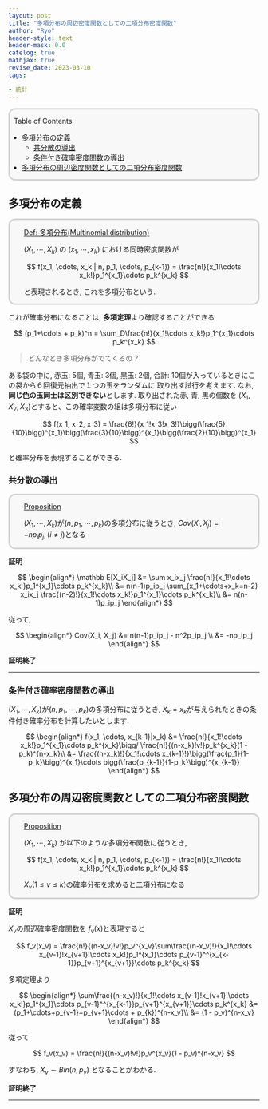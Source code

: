 ```yaml
---
layout: post
title: "多項分布の周辺密度関数としての二項分布密度関数"
author: "Ryo"
header-style: text
header-mask: 0.0
catelog: true
mathjax: true
revise_date: 2023-03-10
tags:

- 統計
---
```


<div style='border-radius: 1em; border-style:solid; border-color:#D3D3D3; background-color:#F8F8F8'>
<p class="h4">&nbsp;&nbsp;Table of Contents</p>
<!-- START doctoc generated TOC please keep comment here to allow auto update -->
<!-- DON'T EDIT THIS SECTION, INSTEAD RE-RUN doctoc TO UPDATE -->

- [多項分布の定義](#%E5%A4%9A%E9%A0%85%E5%88%86%E5%B8%83%E3%81%AE%E5%AE%9A%E7%BE%A9)
  - [共分散の導出](#%E5%85%B1%E5%88%86%E6%95%A3%E3%81%AE%E5%B0%8E%E5%87%BA)
  - [条件付き確率密度関数の導出](#%E6%9D%A1%E4%BB%B6%E4%BB%98%E3%81%8D%E7%A2%BA%E7%8E%87%E5%AF%86%E5%BA%A6%E9%96%A2%E6%95%B0%E3%81%AE%E5%B0%8E%E5%87%BA)
- [多項分布の周辺密度関数としての二項分布密度関数](#%E5%A4%9A%E9%A0%85%E5%88%86%E5%B8%83%E3%81%AE%E5%91%A8%E8%BE%BA%E5%AF%86%E5%BA%A6%E9%96%A2%E6%95%B0%E3%81%A8%E3%81%97%E3%81%A6%E3%81%AE%E4%BA%8C%E9%A0%85%E5%88%86%E5%B8%83%E5%AF%86%E5%BA%A6%E9%96%A2%E6%95%B0)

<!-- END doctoc generated TOC please keep comment here to allow auto update -->

</div>

## 多項分布の定義

<div style='padding-left: 2em; padding-right: 2em; border-radius: 1em; border-style:solid; border-color:#D3D3D3; background-color:#F8F8F8'>
<p class="h4"><ins>Def: 多項分布(Multinomial distribution)</ins></p>

$(X_1, \cdots, X_k)$ の $(x_1, \cdots, x_k)$ における同時密度関数が

$$
f(x_1, \cdots, x_k | n, p_1, \cdots, p_{k-1}) = \frac{n!}{x_1!\cdots x_k!}p_1^{x_1}\cdots p_k^{x_k}
$$

と表現されるとき, これを多項分布という.

</div>

これが確率分布になることは, **多項定理**より確認することができる

$$
(p_1+\cdots + p_k)^n =  \sum_D\frac{n!}{x_1!\cdots x_k!}p_1^{x_1}\cdots p_k^{x_k}
$$

> どんなとき多項分布がでてくるの？

ある袋の中に, 赤玉: 5個, 青玉: 3個, 黒玉: 2個, 合計: 10個が入っているときにこの袋から６回復元抽出で１つの玉をランダムに
取り出す試行を考えます. なお, **同じ色の玉同士は区別できない**とします. 取り出された赤, 青, 黒の個数を $(X_1, X_2, X_3)$とすると、この確率変数の組は多項分布に従い

$$
f(x_1, x_2, x_3) = \frac{6!}{x_1!x_3!x_3!}\bigg(\frac{5}{10}\bigg)^{x_1}\bigg(\frac{3}{10}\bigg)^{x_1}\bigg(\frac{2}{10}\bigg)^{x_1}
$$

と確率分布を表現することができる.

### 共分散の導出

<div style='padding-left: 2em; padding-right: 2em; border-radius: 1em; border-style:solid; border-color:#D3D3D3; background-color:#F8F8F8'>
<p class="h4"><ins>Proposition </ins></p>

$(X_1, \cdots, X_k)$が$(n, p_1, \cdots, p_k)$の多項分布に従うとき, $Cov(X_i, X_j)=-np_ip_j, (i\neq j)$となる

</div>

**証明**

$$
\begin{align*}
\mathbb E[X_iX_j] &= \sum x_ix_j \frac{n!}{x_1!\cdots x_k!}p_1^{x_1}\cdots p_k^{x_k}\\
                  &= n(n-1)p_ip_j \sum_{x_1+\cdots+x_k=n-2} x_ix_j \frac{(n-2)!}{x_1!\cdots x_k!}p_1^{x_1}\cdots p_k^{x_k}\\
                  &= n(n-1)p_ip_j
\end{align*}
$$

従って,

$$
\begin{align*}
Cov(X_i, X_j) &= n(n-1)p_ip_j - n^2p_ip_j \\
              &= -np_ip_j
\end{align*}
$$


**証明終了**

---

### 条件付き確率密度関数の導出

$(X_1, \cdots, X_k)$が$(n, p_1, \cdots, p_k)$の多項分布に従うとき, $X_k = x_k$が与えられたときの条件付き確率分布を計算したいとします.

$$
\begin{align*}
f(x_1, \cdots, x_{k-1}|x_k) &= \frac{n!}{x_1!\cdots x_k!}p_1^{x_1}\cdots p_k^{x_k}\bigg/ \frac{n!}{(n-x_k)!v!}p_k^{x_k}(1 - p_k)^{n-x_k}\\
                            &= \frac{(n-x_k)!}{x_1!\cdots x_{k-1}!}\bigg(\frac{p_1}{1-p_k}\bigg)^{x_1}\cdots bigg(\frac{p_{k-1}}{1-p_k}\bigg)^{x_{k-1}}
\end{align*}
$$


## 多項分布の周辺密度関数としての二項分布密度関数

<div style='padding-left: 2em; padding-right: 2em; border-radius: 1em; border-style:solid; border-color:#D3D3D3; background-color:#F8F8F8'>
<p class="h4"><ins>Proposition</ins></p>

$(X_1, \cdots, X_k)$ が以下のような多項分布関数に従うとき, 

$$
f(x_1, \cdots, x_k | n, p_1, \cdots, p_{k-1}) = \frac{n!}{x_1!\cdots x_k!}p_1^{x_1}\cdots p_k^{x_k}
$$

$X_v (1\leq v \leq k)$の確率分布を求めると二項分布になる

</div>

**証明**

$X_v$の周辺確率密度関数を $f_v(x)$と表現すると

$$
f_v(x_v) = \frac{n!}{(n-x_v)!v!}p_v^{x_v}\sum\frac{(n-x_v)!}{x_1!\cdots x_{v-1}!x_{v+1}!\cdots x_k!}p_1^{x_1}\cdots p_{v-1}^^{x_{k-1}}p_{v+1}^{x_{v+1}}\cdots p_k^{x_k}
$$

多項定理より

$$
\begin{align*}
\sum\frac{(n-x_v)!}{x_1!\cdots x_{v-1}!x_{v+1}!\cdots x_k!}p_1^{x_1}\cdots p_{v-1}^^{x_{k-1}}p_{v+1}^{x_{v+1}}\cdots p_k^{x_k} &= (p_1+\cdots+p_{v-1}+p_{v+1}\cdots + p_{k})^{n-x_v}\\
                 &= (1 - p_v)^{n-x_v}
\end{align*}
$$

従って

$$
f_v(x_v) = \frac{n!}{(n-x_v)!v!}p_v^{x_v}(1 - p_v)^{n-x_v}
$$


すなわち, $X_v \sim Bin(n, p_v)$ となることがわかる.

**証明終了**

---
